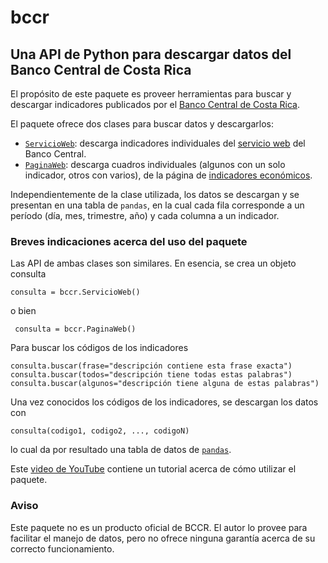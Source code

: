 # bccr

## Una API de Python para descargar datos del Banco Central de Costa Rica

El propósito de este paquete es proveer herramientas para buscar y descargar indicadores publicados por el [Banco Central de Costa Rica](https://www.bccr.fi.cr/).

El paquete ofrece dos clases para buscar datos y descargarlos:

* [`ServicioWeb`](http://randall-romero.com/demo-bccr-servicioweb/): descarga indicadores individuales del [servicio web](https://www.bccr.fi.cr/seccion-indicadores-economicos/servicio-web) del Banco Central.
* [`PaginaWeb`](http://randall-romero.com/demo-bccr-paginaweb/): descarga cuadros individuales (algunos con un solo indicador, otros con varios), de la página de [indicadores económicos](https://www.bccr.fi.cr/seccion-indicadores-economicos/indicadores-económicos).

Independientemente de la clase utilizada, los datos se descargan y se presentan en una tabla de `pandas`, en la cual cada fila corresponde a un período (día, mes, trimestre, año) y cada columna a un indicador. 

### Breves indicaciones acerca del uso del paquete
Las API de ambas clases son similares. En esencia, se crea un objeto consulta

    consulta = bccr.ServicioWeb()
 
 o bien 
 
     consulta = bccr.PaginaWeb()

Para buscar los códigos de los indicadores

    consulta.buscar(frase="descripción contiene esta frase exacta")
    consulta.buscar(todos="descripción tiene todas estas palabras")
    consulta.buscar(algunos="descripción tiene alguna de estas palabras")
    
Una vez conocidos los códigos de los indicadores, se descargan los datos con

    consulta(codigo1, codigo2, ..., codigoN)    

lo cual da por resultado una tabla de datos de [`pandas`](https://pandas.pydata.org/).


Este [video de YouTube](https://youtu.be/XLlr9XItfDE) contiene un tutorial acerca de cómo utilizar el paquete.

### Aviso

Este paquete no es un producto oficial de BCCR. El autor lo provee para facilitar el manejo de datos, pero no ofrece ninguna garantía acerca de su correcto funcionamiento. 


